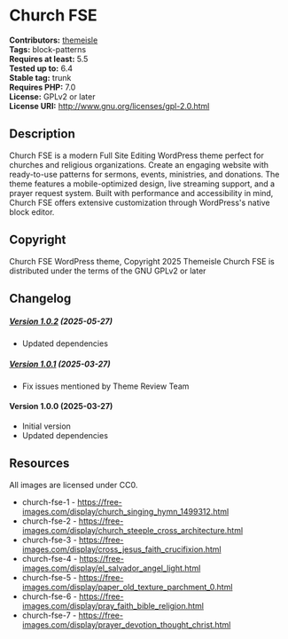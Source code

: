# Church FSE #
**Contributors:** [themeisle](https://profiles.wordpress.org/themeisle/)  
**Tags:** block-patterns  
**Requires at least:** 5.5  
**Tested up to:** 6.4  
**Stable tag:** trunk  
**Requires PHP:** 7.0  
**License:** GPLv2 or later  
**License URI:** http://www.gnu.org/licenses/gpl-2.0.html  

## Description ##
Church FSE is a modern Full Site Editing WordPress theme perfect for churches and religious organizations. Create an engaging website with ready-to-use patterns for sermons, events, ministries, and donations. The theme features a mobile-optimized design, live streaming support, and a prayer request system. Built with performance and accessibility in mind, Church FSE offers extensive customization through WordPress's native block editor.
## Copyright ##
Church FSE WordPress theme, Copyright 2025 Themeisle
Church FSE is distributed under the terms of the GNU GPLv2 or later

## Changelog ##

##### [Version 1.0.2](https://github.com/Codeinwp/church-fse/compare/v1.0.1...v1.0.2) (2025-05-27)

- Updated dependencies




##### [Version 1.0.1](https://github.com/Codeinwp/church-fse/compare/v1.0.0...v1.0.1) (2025-03-27)

- Fix issues mentioned by Theme Review Team




####   Version 1.0.0 (2025-03-27)

- Initial version
- Updated dependencies

## Resources ##
All images are licensed under CC0.

- church-fse-1 - https://free-images.com/display/church_singing_hymn_1499312.html
- church-fse-2 - https://free-images.com/display/church_steeple_cross_architecture.html
- church-fse-3 - https://free-images.com/display/cross_jesus_faith_crucifixion.html
- church-fse-4 - https://free-images.com/display/el_salvador_angel_light.html
- church-fse-5 - https://free-images.com/display/paper_old_texture_parchment_0.html
- church-fse-6 - https://free-images.com/display/pray_faith_bible_religion.html
- church-fse-7 - https://free-images.com/display/prayer_devotion_thought_christ.html